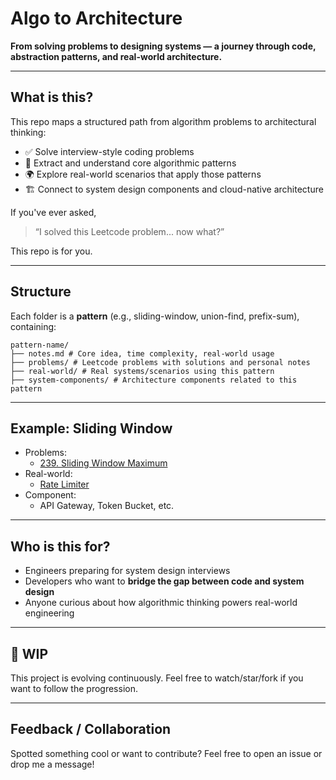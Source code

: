 # Algo to Architecture

**From solving problems to designing systems — a journey through code, abstraction patterns, and real-world architecture.**

---

## What is this?

This repo maps a structured path from algorithm problems to architectural thinking:

- ✅ Solve interview-style coding problems
- 🧠 Extract and understand core algorithmic patterns
- 🌍 Explore real-world scenarios that apply those patterns
- 🏗️ Connect to system design components and cloud-native architecture

If you've ever asked,  
> “I solved this Leetcode problem... now what?”  

This repo is for you.

---

## Structure

Each folder is a **pattern** (e.g., sliding-window, union-find, prefix-sum), containing:

```
pattern-name/ 
├── notes.md # Core idea, time complexity, real-world usage 
├── problems/ # Leetcode problems with solutions and personal notes 
├── real-world/ # Real systems/scenarios using this pattern 
├── system-components/ # Architecture components related to this pattern
```


---

## Example: Sliding Window

- Problems:
  - [239. Sliding Window Maximum](./sliding-window/problems/239-sliding-window-maximum.md)
- Real-world:
  - [Rate Limiter](./sliding-window/real-world/rate-limiter.md)
- Component:
  - API Gateway, Token Bucket, etc.

---

## Who is this for?

- Engineers preparing for system design interviews
- Developers who want to **bridge the gap between code and system design**
- Anyone curious about how algorithmic thinking powers real-world engineering

---

## 🚧 WIP

This project is evolving continuously. Feel free to watch/star/fork if you want to follow the progression.

---

## Feedback / Collaboration

Spotted something cool or want to contribute? Feel free to open an issue or drop me a message!

